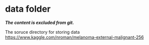 # data folder

**_The content is excluded from git._**

The soruce directory for storing data
https://www.kaggle.com/nroman/melanoma-external-malignant-256
